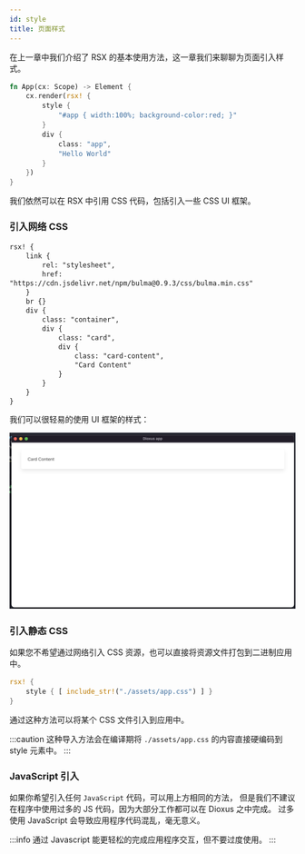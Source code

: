 ```yaml
---
id: style
title: 页面样式
---
```


在上一章中我们介绍了 RSX 的基本使用方法，这一章我们来聊聊为页面引入样式。

```rust
fn App(cx: Scope) -> Element {
    cx.render(rsx! {
        style {
            "#app { width:100%; background-color:red; }"
        }
        div {
            class: "app",
            "Hello World"
        }
    })
}
```

我们依然可以在 RSX 中引用 CSS 代码，包括引入一些 CSS UI 框架。

### 引入网络 CSS

```rsx
rsx! {
    link {
        rel: "stylesheet",
        href: "https://cdn.jsdelivr.net/npm/bulma@0.9.3/css/bulma.min.css"
    }
    br {}
    div {
        class: "container",
        div {
            class: "card",
            div {
                class: "card-content",
                "Card Content"
            }
        }
    }
}
```

我们可以很轻易的使用 UI 框架的样式：

![](../../static/img/docs/design@bulma.png)


### 引入静态 CSS

如果您不希望通过网络引入 CSS 资源，也可以直接将资源文件打包到二进制应用中。

```rust
rsx! {
    style { [ include_str!("./assets/app.css") ] }
}
```

通过这种方法可以将某个 CSS 文件引入到应用中。

:::caution
这种导入方法会在编译期将 `./assets/app.css` 的内容直接硬编码到 style 元素中。
:::

### JavaScript 引入

如果你希望引入任何 `JavaScript` 代码，可以用上方相同的方法，
但是我们不建议在程序中使用过多的 JS 代码，因为大部分工作都可以在 Dioxus 之中完成。
过多使用 JavaScript 会导致应用程序代码混乱，毫无意义。

:::info
通过 Javascript 能更轻松的完成应用程序交互，但不要过度使用。
:::